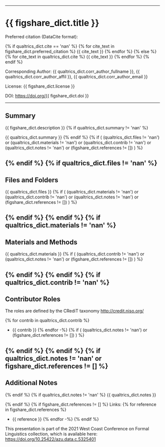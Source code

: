 ---------------------------------------------
# {{ figshare_dict.title }}

Preferred citation (DataCite format):

{% if qualtrics_dict.cite == 'nan' %}
{% for cite_text in figshare_dict.preferred_citation %}
  {{ cite_text }}
{% endfor %}
{% else %}
{% for cite_text in qualtrics_dict.cite %}
  {{ cite_text }}
{% endfor %}
{% endif %}


Corresponding Author:
  {{ qualtrics_dict.corr_author_fullname }}, {{ qualtrics_dict.corr_author_affil }}, {{ qualtrics_dict.corr_author_email }}


License:
  {{ figshare_dict.license }}


DOI:
  https://doi.org/{{ figshare_dict.doi }}



---------------------------------------------
## Summary

{{ figshare_dict.description }}
{% if qualtrics_dict.summary != 'nan' %}

{{ qualtrics_dict.summary }}
{% endif %}
{% if ( (qualtrics_dict.files != 'nan') or
        (qualtrics_dict.materials != 'nan') or
        (qualtrics_dict.contrib != 'nan') or
        (qualtrics_dict.notes != 'nan') or
        (figshare_dict.references != []) ) %}



{% endif %}
{% if qualtrics_dict.files != 'nan' %}
---------------------------------------------
## Files and Folders

{{ qualtrics_dict.files }}
{% if ( (qualtrics_dict.materials != 'nan') or
        (qualtrics_dict.contrib != 'nan') or
        (qualtrics_dict.notes != 'nan') or
        (figshare_dict.references != []) ) %}



{% endif %}
{% endif %}
{% if qualtrics_dict.materials != 'nan' %}
---------------------------------------------
## Materials and Methods

{{ qualtrics_dict.materials }}
{% if ( (qualtrics_dict.contrib != 'nan') or
        (qualtrics_dict.notes != 'nan') or
        (figshare_dict.references != []) ) %}



{% endif %}
{% endif %}
{% if qualtrics_dict.contrib != 'nan' %}
---------------------------------------------
## Contributor Roles

The roles are defined by the CRediT taxonomy http://credit.niso.org/

{% for contrib in qualtrics_dict.contrib %}
  - {{ contrib }}
{% endfor -%}
{% if ( (qualtrics_dict.notes != 'nan') or
        (figshare_dict.references != []) ) %}



{% endif %}
{% endif %}
{% if qualtrics_dict.notes != 'nan' or figshare_dict.references != [] %}
---------------------------------------------
## Additional Notes

{% endif %}
{% if qualtrics_dict.notes != 'nan' %}
{{ qualtrics_dict.notes }}

{% endif %}
{% if figshare_dict.references != [] %}
Links:
{% for reference in figshare_dict.references %}
  - {{ reference }}
{% endfor -%}
{% endif %}

This presentation is part of the 2021 West Coast Conference on Formal
Linguistics collection, which is available here:
https://doi.org/10.25422/azu.data.c.5325401
